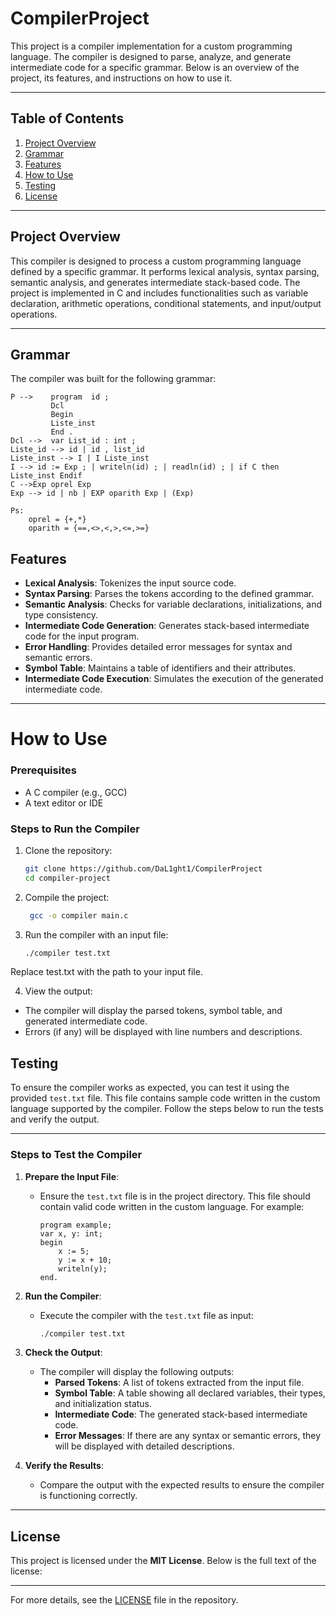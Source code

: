 # CompilerProject
This project is a compiler implementation for a custom programming language. The compiler is designed to parse, analyze, and generate intermediate code for a specific grammar. Below is an overview of the project, its features, and instructions on how to use it.

---

## Table of Contents
1. [Project Overview](#project-overview)
2. [Grammar](#grammar)
3. [Features](#features)
4. [How to Use](#how-to-use)
5. [Testing](#testing)
6. [License](#license)

---

## Project Overview

This compiler is designed to process a custom programming language defined by a specific grammar. It performs lexical analysis, syntax parsing, semantic analysis, and generates intermediate stack-based code. The project is implemented in C and includes functionalities such as variable declaration, arithmetic operations, conditional statements, and input/output operations.

---

## Grammar

The compiler was built for the following grammar:
```plaintext
P -->    program  id ;
         Dcl
         Begin
         Liste_inst
         End .
Dcl -->  var List_id : int ;
Liste_id --> id | id , list_id
Liste_inst --> I | I Liste_inst
I --> id := Exp ; | writeln(id) ; | readln(id) ; | if C then Liste_inst Endif
C -->Exp oprel Exp
Exp --> id | nb | EXP oparith Exp | (Exp)

Ps: 
    oprel = {+,*}
    oparith = {==,<>,<,>,<=,>=}
```
## Features

- **Lexical Analysis**: Tokenizes the input source code.
- **Syntax Parsing**: Parses the tokens according to the defined grammar.
- **Semantic Analysis**: Checks for variable declarations, initializations, and type consistency.
- **Intermediate Code Generation**: Generates stack-based intermediate code for the input program.
- **Error Handling**: Provides detailed error messages for syntax and semantic errors.
- **Symbol Table**: Maintains a table of identifiers and their attributes.
- **Intermediate Code Execution**: Simulates the execution of the generated intermediate code.

---    

# How to Use

### Prerequisites
- A C compiler (e.g., GCC)
- A text editor or IDE

### Steps to Run the Compiler
1. Clone the repository:
   ```bash
   git clone https://github.com/DaL1ght1/CompilerProject
   cd compiler-project
   ```
2. Compile the project:
   ```bash
    gcc -o compiler main.c
   ```
3.  Run the compiler with an input file:
    ```bash
    ./compiler test.txt
    ```
  Replace test.txt with the path to your input file.
  
4. View the output:
  - The compiler will display the parsed tokens, symbol table, and generated intermediate code.
  - Errors (if any) will be displayed with line numbers and descriptions.
## Testing

To ensure the compiler works as expected, you can test it using the provided `test.txt` file. This file contains sample code written in the custom language supported by the compiler. Follow the steps below to run the tests and verify the output.

---

### Steps to Test the Compiler

1. **Prepare the Input File**:
   - Ensure the `test.txt` file is in the project directory. This file should contain valid code written in the custom language. For example:
     ```plaintext
     program example;
     var x, y: int;
     begin
         x := 5;
         y := x + 10;
         writeln(y);
     end.
     ```

2. **Run the Compiler**:
   - Execute the compiler with the `test.txt` file as input:
     ```bash
     ./compiler test.txt
     ```

3. **Check the Output**:
   - The compiler will display the following outputs:
     - **Parsed Tokens**: A list of tokens extracted from the input file.
     - **Symbol Table**: A table showing all declared variables, their types, and initialization status.
     - **Intermediate Code**: The generated stack-based intermediate code.
     - **Error Messages**: If there are any syntax or semantic errors, they will be displayed with detailed descriptions.

4. **Verify the Results**:
   - Compare the output with the expected results to ensure the compiler is functioning correctly.

---

## License

This project is licensed under the **MIT License**. Below is the full text of the license:

---
For more details, see the [LICENSE](LICENSE) file in the repository.

